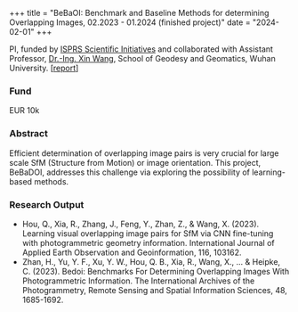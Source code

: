 +++
title = "BeBaOI: Benchmark and Baseline Methods for determining Overlapping Images, 02.2023 - 01.2024 (finished project)"
date = "2024-02-01"
+++

PI, funded by [ISPRS Scientific Initiatives](https://www.isprs.org/society/si/SI-2023/default.aspx) and collaborated with Assistant Professor, [Dr.-Ing. Xin Wang](https://xwangsgg.github.io/), School of Geodesy and Geomatics, Wuhan University. [[report](https://www.isprs.org/society/si/SI-2023/TC21_Application_(Xin_Wang)_Report.pdf)]

<!--more-->

### Fund
EUR 10k

### Abstract
Efficient determination of overlapping image pairs is very crucial for large scale SfM (Structure from Motion) or image orientation. This project, BeBaDOI, addresses this challenge via exploring the possibility of learning-based methods. 


### Research Output
* Hou, Q., Xia, R., Zhang, J., Feng, Y., Zhan, Z., & Wang, X. (2023). Learning visual overlapping image pairs for SfM via CNN fine-tuning with photogrammetric geometry information. International Journal of Applied Earth Observation and Geoinformation, 116, 103162.
* Zhan, H., Yu, Y. F., Xu, Y. W., Hou, Q. B., Xia, R., Wang, X., ... & Heipke, C. (2023). Bedoi: Benchmarks For Determining Overlapping Images With Photogrammetric Information. The International Archives of the Photogrammetry, Remote Sensing and Spatial Information Sciences, 48, 1685-1692.